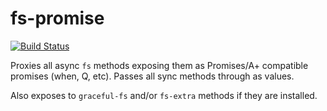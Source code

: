 # fs-promise

[![Build Status](https://secure.travis-ci.org/kevinbeaty/fs-promise.svg)](http://travis-ci.org/kevinbeaty/fs-promise)

Proxies all async `fs` methods exposing them as Promises/A+ compatible promises (when, Q, etc).
Passes all sync methods through as values.

Also exposes to `graceful-fs` and/or `fs-extra` methods if they are installed.

